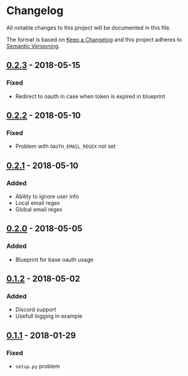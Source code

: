 # Changelog
All notable changes to this project will be documented in this file.

The format is based on [Keep a Changelog](http://keepachangelog.com/en/1.0.0/)
and this project adheres to [Semantic Versioning](http://semver.org/spec/v2.0.0.html).

## [0.2.3] - 2018-05-15

### Fixed

- Redirect to oauth in case when token is expired in blueprint

## [0.2.2] - 2018-05-10

### Fixed

- Problem with `OAUTH_EMAIL_REGEX` not set

## [0.2.1] - 2018-05-10

### Added

- Ability to ignore user info
- Local email regex
- Global email regex

## [0.2.0] - 2018-05-05

### Added

- Blueprint for base oauth usage

## [0.1.2] - 2018-05-02

### Added

- Discord support
- Usefull logging in example

## [0.1.1] - 2018-01-29

### Fixed

- `setup.py` problem

[Unrelesed]: https://gitlab.com/SirEdvin/sanic-oauth/compare/v0.2.3...master
[0.2.3]: https://gitlab.com/SirEdvin/sanic-oauth/compare/v0.2.2...v0.2.3
[0.2.2]: https://gitlab.com/SirEdvin/sanic-oauth/compare/v0.2.1...v0.2.2
[0.2.1]: https://gitlab.com/SirEdvin/sanic-oauth/compare/v0.2.0...v0.2.1
[0.2.0]: https://gitlab.com/SirEdvin/sanic-oauth/compare/v0.1.2...v0.2.0
[0.1.2]: https://gitlab.com/SirEdvin/sanic-oauth/compare/v0.1.1...v0.1.2
[0.1.1]: https://gitlab.com/SirEdvin/sanic-oauth/compare/v0.1.0...v0.1.1
